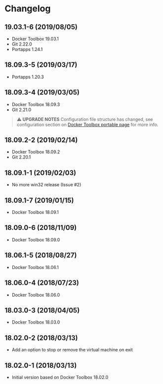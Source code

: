 # Changelog

## 19.03.1-6 (2019/08/05)

* Docker Toolbox 19.03.1
* Git 2.22.0
* Portapps 1.24.1

## 18.09.3-5 (2019/03/17)

* Portapps 1.20.3

## 18.09.3-4 (2019/03/05)

* Docker Toolbox 18.09.3
* Git 2.21.0

> :warning: **UPGRADE NOTES**
> Configuration file structure has changed, see configuration section on [Docker Toolbox portable page](https://portapps.io/app/docker-toolbox-portable/) for more info.

## 18.09.2-2 (2019/02/14)

* Docker Toolbox 18.09.2
* Git 2.20.1

## 18.09.1-1 (2019/02/03)

* No more win32 release (Issue #2)

## 18.09.1-7 (2019/01/15)

* Docker Toolbox 18.09.1

## 18.09.0-6 (2018/11/09)

* Docker Toolbox 18.09.0

## 18.06.1-5 (2018/08/27)

* Docker Toolbox 18.06.1

## 18.06.0-4 (2018/07/23)

* Docker Toolbox 18.06.0

## 18.03.0-3 (2018/04/05)

* Docker Toolbox 18.03.0

## 18.02.0-2 (2018/03/13)

* Add an option to stop or remove the virtual machine on exit

## 18.02.0-1 (2018/03/13)

* Initial version based on Docker Toolbox 18.02.0
